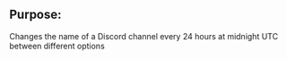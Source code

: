 ## Purpose:
Changes the name of a Discord channel every 24 hours at midnight UTC between different options
